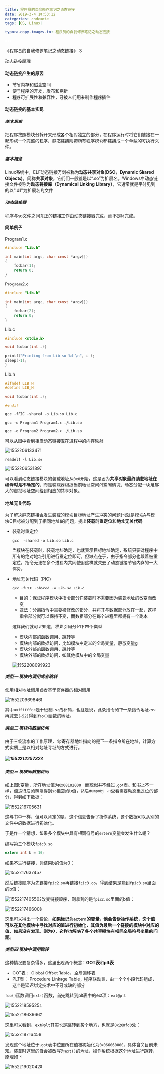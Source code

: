 ```yaml
---
title: 程序员的自我修养笔记之动态链接
date: 2019-3-4 18:53:12
categories: codenote
tags: [OS, Linux]

typora-copy-images-to: 程序员的自我修养笔记之动态链接

---
```


《程序员的自我修养笔记之动态链接》 3

动态链接原理

<!--more-->

#### 动态链接产生的原因

- 节省内存和磁盘空间
- 便于程序的开发，发布和更新
- 程序可扩展性和兼容性，可被人们用来制作程序插件

#### 动态链接的基本实现

##### 基本思想

把程序按照模块分拆开来形成各个相对独立的部分，在程序运行时将它们链接在一起形成一个完整的程序，静态链接则把所有程序模块都链接成一个单独的可执行文件。

##### 基本概念

Linux系统中，ELF动态链接万剑被称为**动态共享对象(DSO，Dynamic Shared Objects)**，简称**共享对象**，它们们一般都是以“.so”为扩展名。Windows中动态链接文件被称为**动态链接库（Dynamical Linking Library）**，它通常就是平时见到的以".dll"为扩展名的文件

##### 动态链接器

程序与so文件之间真正的链接工作由动态链接器完成，而不是ld完成。

#### 简单例子
Program1.c
```c
#include "Lib.h"

int main(int argc, char const *argv[])
{
	foobar(1);
	return 0;
}
```
Program2.c
```c
#include "Lib.h"

int main(int argc, char const *argv[])
{
	foobar(2);
	return 0;
}
```
Lib.c

```c
#include <stdio.h>

void foobar(int i){

printf("Printing from Lib.so %d \n", i );
sleep(-1);
}
```
Lib.h
```c
#ifndef LIB_H
#define LIB_H

void foobar(int i);

#endif
```

`gcc -fPIC -shared -o Lib.so Lib.c`

`gcc -o Program1 Program1.c ./Lib.so `

`gcc -o Program2 Program2.c ./Lib.so `

可以从图中看到相应动态链接库在进程中的内存映射

![1552206133471](程序员的自我修养笔记之动态链接/1552206133471.png)

`readelf -l Lib.so`

![1552206531897](程序员的自我修养笔记之动态链接/1552206531897.png)

可以看到动态链接模块的装载地址从`0x0`开始，这是因为**共享对象最终装载地址在编译时是不确定的**，而是装载器根据当前地址空间的空闲情况，动态分配一块足够大的虚拟地址空间给到相应的共享对象。

#### 地址无关代码

为了解决静态链接会发生装载的模块目标地址产生冲突的问题(也就是模块A与模块C目标被分配到了相同地址)的问题，提出**装载时重定位**和**地址无关代码**

- 装载时重定位

  `gcc  -shared -o Lib.so Lib.c`

  当模块在装载时，装载地址确定，也就表示目标地址确定，系统只要对程序中所有的绝对地址引用进行重定位即可。但缺点在于，由于指令部分也跟着被重定位，指令无法在多个进程内共同使用这样就失去了动态链接节省内存的一大优势。

- 地址无关代码（PIC）

  `gcc -fPIC -shared -o Lib.so Lib.c`

  - 目的：保证程序模块中指令部分在装载时不需要因为装载地址的改变而改变
  - 做法：分离指令中需要被修改的部分，并将其与数据部分放在一起，这样指令部分就可以保持不变，而数据部分在每个进程里都拥有一个副本

  这样我们就可以知道，模块引用分如下四个类型

  - 模块内部的函数调用、跳转等
  - 模块内部的数据访问，比如模块中定义的全局变量，静态变量g
  - 模块外部的函数调用、跳转等
  - 模块外部的数据访问，如其他模块中的全局变量

  ![1552208099923](程序员的自我修养笔记之动态链接/1552208099923.png)

##### 类型一 模块内调用或者跳转

使用相对地址调用或者基于寄存器的相对调用

![1552209698461](程序员的自我修养笔记之动态链接/1552209698461.png)

其中`0xffffffcc`是十进制`-52`的补码，也就是说，此条指令的下一条指令地址`799 `再减去`(-52)`得到`foo()`函数的地址。

##### 类型二 模块内数据访问

由于三级流水的工作原理，rip寄存器地址指向的是下一条指令所在地址，计算方式实质上是以相对地址寻址的方式进行。

##### ![1552212257328](程序员的自我修养笔记之动态链接/1552212257328.png)

##### 类型三 模块间数据访问

如上图b变量，所在地址值为`0x08102000`，而貌似并不经过`.got`表。和书上不一样，但运行后的确能得到`so`里面的b值，然后`dumpobj -R`查看需要动态重定位的部分，得到如下数据：

![1552216705631](程序员的自我修养笔记之动态链接/1552216705631.png)

这与书中一样，但可以肯定的是，这个信息告诉了操作系统，这个数据可以从别的文件中的数据进行初始化。

于是作一个猜想，如果多个模块中具有相同符号的`extern`变量会发生什么呢？

编写第三个模块`fpic3.so`

```c
extern int b = 10;
```

如果不进行链接，则结果b的值为0：

![1552217637457](程序员的自我修养笔记之动态链接/1552217637457.png)

然后链接顺序为先链接`fpic2.so`再链接`fpic3.co`，得到结果是拿到`fpic3.so`里面的b值：

![1552217405502](程序员的自我修养笔记之动态链接/1552217405502.png)改变链接顺序，则拿到的是`fpic2.so`里面的b值：

![1552217466008](程序员的自我修养笔记之动态链接/1552217466008.png)

这里可以得出一个结论，**如果标记为`extern`的变量，他会告诉操作系统，这个值可以在其他模块中寻找对应的值进行初始化，其值为最后一个链接的模块中对应的值，如果没有发现，则为0，这样也解决了多个共享模块有相同全局符号变量的问题。**

##### 类型四 模块中调用跳转

这种情况要复杂得多，这里出现两个概念：**GOT表**和**plt表**

- GOT表： Global Offset Table，全局偏移表
- PLT表： Procedure Linkage Table，程序联动表，由一个个小段代码组成，这个是延迟绑定技术中不可或缺的部分

`foo()`函数调用`ext()`函数，首先跳转到plt表中的ext项：`ext@plt`

![1552218595254](程序员的自我修养笔记之动态链接/1552218595254.png)

![1552218636662](程序员的自我修养笔记之动态链接/1552218636662.png)

这里可以看到，`ext@plt`其实也是跳转到某个地方，也就是`0x200fd0`处：

![1552218716458](程序员的自我修养笔记之动态链接/1552218716458.png)

发现这个地址位于`.got`表中位置所在值被初始化为`0x066060000`，具体含义目前未知。装载时这里的值会被改写为`ext()`的地址，操作系统根据这个地址进行跳转，原理如下

![1552219020428](程序员的自我修养笔记之动态链接/1552219020428.png)